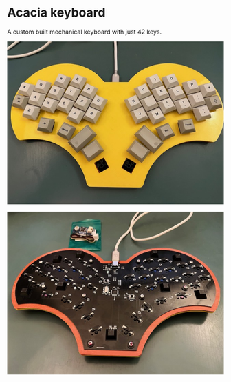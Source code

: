# Acacia keyboard

A custom built mechanical keyboard with just 42 keys.

![Top side](acacia-top.jpg)

![PCB side](acacia-bottom.jpg)
